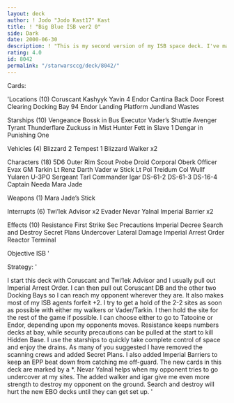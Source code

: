 ```yaml
---
layout: deck
author: ! Jodo "Jodo Kast17" Kast
title: ! "Big Blue ISB ver2 0"
side: Dark
date: 2000-06-30
description: ! "This is my second version of my ISB space deck.	I've made several modifictaions that will make it even more deadly."
rating: 4.0
id: 8042
permalink: "/starwarsccg/deck/8042/"
---
```

Cards: 

'Locations (10)
Coruscant
Kashyyk
Yavin 4
Endor
Cantina
Back Door
Forest Clearing
Docking Bay 94
Endor Landing Platform
Jundland Wastes

Starships (10)
Vengeance
Bossk in Bus
Executor
Vader’s Shuttle
Avenger
Tyrant
Thunderflare
Zuckuss in Mist Hunter
Fett in Slave 1
Dengar in Punishing One

Vehicles (4)
Blizzard 2
Tempest 1
Blizzard Walker x2

Characters (18)
5D6
Outer Rim Scout
Probe Droid
Corporal Oberk
Officer Evax
GM Tarkin
Lt Renz
Darth Vader w Stick
Lt Pol Treidum
Col Wullf Yularen
U-3PO
Sergeant Tarl
Commander Igar
DS-61-2
DS-61-3
DS-16-4
Captain Needa
Mara Jade

Weapons (1)
Mara Jade’s Stick

Interrupts (6)
Twi’lek Advisor x2
Evader
Nevar Yalnal
Imperial Barrier x2

Effects (10)
Resistance
First Strike
Sec Precautions
Imperial Decree
Search and Destroy
Secret Plans
Undercover
Lateral Damage
Imperial Arrest Order
Reactor Terminal

Objective ISB
'

Strategy: '

I start this deck with Coruscant and Twi&#8217;lek Advisor and I usually pull out Imperial Arrest Order.  I can then pull out Coruscant DB and the other two Docking Bays so I can reach my opponent wherever they are.  It also makes most of my ISB agents forfeit +2.
I try to get a hold of the 2-2 sites as soon as possible with either my walkers or Vader/Tarkin.  I then hold the site for the rest of the game if possible.  I can choose either to go to Tatooine or Endor, depending upon my opponents moves.
Resistance keeps numbers decks at bay, while security precautions can be pulled at the start to kill Hidden Base.  I use the starships to quickly take complete control of space and enjoy the drains.
As many of you suggested I have removed the scanning crews and added Secret Plans.  I also added Imperial Barriers to keep an EPP beat down from catching me off-guard.  The new cards in this deck are marked by a *.
Nevar Yalnal helps when my opponent tries to go undercover at my sites.  The added walker and igar give me even more strength to destroy my opponent on the ground.  Search and destroy will hurt the new EBO decks until they can get set up.
'
